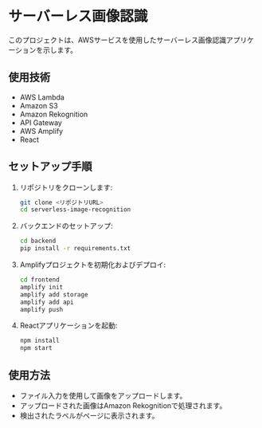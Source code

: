# サーバーレス画像認識

このプロジェクトは、AWSサービスを使用したサーバーレス画像認識アプリケーションを示します。

## 使用技術

- AWS Lambda
- Amazon S3
- Amazon Rekognition
- API Gateway
- AWS Amplify
- React

## セットアップ手順

1. リポジトリをクローンします:
    ```bash
    git clone <リポジトリURL>
    cd serverless-image-recognition
    ```

2. バックエンドのセットアップ:
    ```bash
    cd backend
    pip install -r requirements.txt
    ```

3. Amplifyプロジェクトを初期化およびデプロイ:
    ```bash
    cd frontend
    amplify init
    amplify add storage
    amplify add api
    amplify push
    ```

4. Reactアプリケーションを起動:
    ```bash
    npm install
    npm start
    ```

## 使用方法

- ファイル入力を使用して画像をアップロードします。
- アップロードされた画像はAmazon Rekognitionで処理されます。
- 検出されたラベルがページに表示されます。




